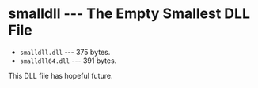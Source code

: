 # smalldll --- The Empty Smallest DLL File

- `smalldll.dll` --- 375 bytes.
- `smalldll64.dll` --- 391 bytes.

This DLL file has hopeful future.
